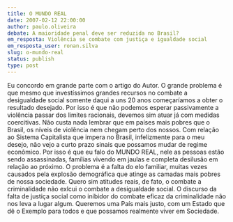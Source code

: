 ```yaml
---
title: O MUNDO REAL
date: 2007-02-12 22:00:00
author: paulo.oliveira
debate: A maioridade penal deve ser reduzida no Brasil?
em_resposta: Violência se combate com justiça e igualdade social
em_resposta_user: ronan.silva
slug: o-mundo-real
status: publish 
type: post
---
```


Eu concordo em grande parte com o artigo do Autor. O grande problema é que mesmo que investíssimos grandes recursos no combate a desigualdade social somente daqui a uns 20 anos começaríamos a obter o resultado desejado. Por isso é que não podemos esperar passivamente a violência passar dos limites racionais, devemos sim atuar já com medidas coercitivas. Não custa nada lembrar que em países mais pobres que o Brasil, os níveis de violência nem chegam perto dos nossos. Com relação ao Sistema Capitalista que impera no Brasil, infelizmente para o meu desejo, não vejo a curto prazo sinais que possamos mudar de regime econômico. Por isso é que eu falo do MUNDO REAL, nele as pessoas estão sendo assassinadas, famílias vivendo em jaulas e completa desilusão em relação ao próximo. O problema é a falta do elo familiar, muitas vezes causados pela explosão demográfica que atinge as camadas mais pobres de nossa sociedade. Quero sim atitudes reais, de fato, o combate a criminalidade não exlcui o combate a desigualdade social. O discurso da falta de justiça social como inibidor do combate eficaz da criminalidade não nos leva a lugar algum. Queremos uma País mais justo, com um Estado que dê o Exemplo para todos e que possamos realmente viver em Sociedade.

